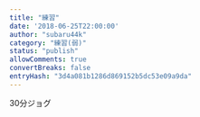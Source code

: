 ```yaml
---
title: "練習"
date: '2018-06-25T22:00:00'
author: "subaru44k"
category: "練習(弱)"
status: "publish"
allowComments: true
convertBreaks: false
entryHash: "3d4a081b1286d869152b5dc53e09a9da"
---
```

30分ジョグ
